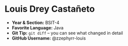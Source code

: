 # Louis Drey Castañeto

- **Year & Section:** BSIT-4  
- **Favorite Language:** Java  
- **Git Tip:** `git diff` – you can see what changed in detail  
- **GitHub Username:** @zzephyrr-louis
